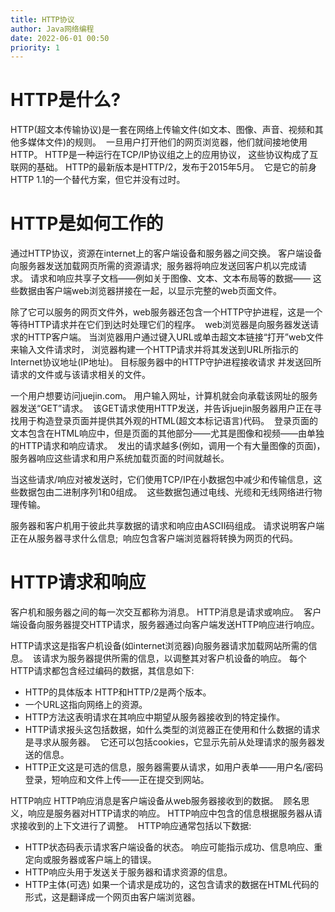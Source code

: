 ```yaml
---
title: HTTP协议
author: Java网络编程
date: 2022-06-01 00:50
priority: 1
---
```


# HTTP是什么?

HTTP(超文本传输协议)是一套在网络上传输文件(如文本、图像、声音、视频和其他多媒体文件)的规则。 
一旦用户打开他们的网页浏览器，他们就间接地使用HTTP。 HTTP是一种运行在TCP/IP协议组之上的应用协议，
这些协议构成了互联网的基础。 HTTP的最新版本是HTTP/2，发布于2015年5月。 
它是它的前身HTTP 1.1的一个替代方案，但它并没有过时。

# HTTP是如何工作的

通过HTTP协议，资源在internet上的客户端设备和服务器之间交换。 客户端设备向服务器发送加载网页所需的资源请求; 
服务器将响应发送回客户机以完成请求。 请求和响应共享子文档——例如关于图像、文本、文本布局等的数据——
这些数据由客户端web浏览器拼接在一起，以显示完整的web页面文件。  

除了它可以服务的网页文件外，web服务器还包含一个HTTP守护进程，这是一个等待HTTP请求并在它们到达时处理它们的程序。
 web浏览器是向服务器发送请求的HTTP客户端。 当浏览器用户通过键入URL或单击超文本链接“打开”web文件来输入文件请求时，
浏览器构建一个HTTP请求并将其发送到URL所指示的Internet协议地址(IP地址)。 目标服务器中的HTTP守护进程接收请求
并发送回所请求的文件或与该请求相关的文件。

一个用户想要访问juejin.com。 用户输入网址，计算机就会向承载该网址的服务器发送“GET”请求。 
该GET请求使用HTTP发送，并告诉juejin服务器用户正在寻找用于构造登录页面并提供其外观的HTML(超文本标记语言)代码。 
登录页面的文本包含在HTML响应中，但是页面的其他部分——尤其是图像和视频——由单独的HTTP请求和响应请求。 
发出的请求越多(例如，调用一个有大量图像的页面)，服务器响应这些请求和用户系统加载页面的时间就越长。  

当这些请求/响应对被发送时，它们使用TCP/IP在小数据包中减少和传输信息，这些数据包由二进制序列1和0组成。 
这些数据包通过电线、光缆和无线网络进行物理传输。  

服务器和客户机用于彼此共享数据的请求和响应由ASCII码组成。 请求说明客户端正在从服务器寻求什么信息; 
响应包含客户端浏览器将转换为网页的代码。

# HTTP请求和响应

客户机和服务器之间的每一次交互都称为消息。 HTTP消息是请求或响应。
 客户端设备向服务器提交HTTP请求，服务器通过向客户端发送HTTP响应进行响应。  

HTTP请求这是指客户机设备(如internet浏览器)向服务器请求加载网站所需的信息。 
该请求为服务器提供所需的信息，以调整其对客户机设备的响应。 每个HTTP请求都包含经过编码的数据，其信息如下:  

 - HTTP的具体版本 HTTP和HTTP/2是两个版本。  
 - 一个URL这指向网络上的资源。
 - HTTP方法这表明请求在其响应中期望从服务器接收到的特定操作。  
 - HTTP请求报头这包括数据，如什么类型的浏览器正在使用和什么数据的请求是寻求从服务器。 
 它还可以包括cookies，它显示先前从处理请求的服务器发送的信息。  
 - HTTP正文这是可选的信息，服务器需要从请求，如用户表单——用户名/密码登录，短响应和文件上传——正在提交到网站。

HTTP响应 HTTP响应消息是客户端设备从web服务器接收到的数据。 
顾名思义，响应是服务器对HTTP请求的响应。 HTTP响应中包含的信息根据服务器从请求接收到的上下文进行了调整。 
HTTP响应通常包括以下数据:

 - HTTP状态码表示请求客户端设备的状态。 响应可能指示成功、信息响应、重定向或服务器或客户端上的错误。  
 - HTTP响应头用于发送关于服务器和请求资源的信息。  
 - HTTP主体(可选) 如果一个请求是成功的，这包含请求的数据在HTML代码的形式，这是翻译成一个网页由客户端浏览器。
